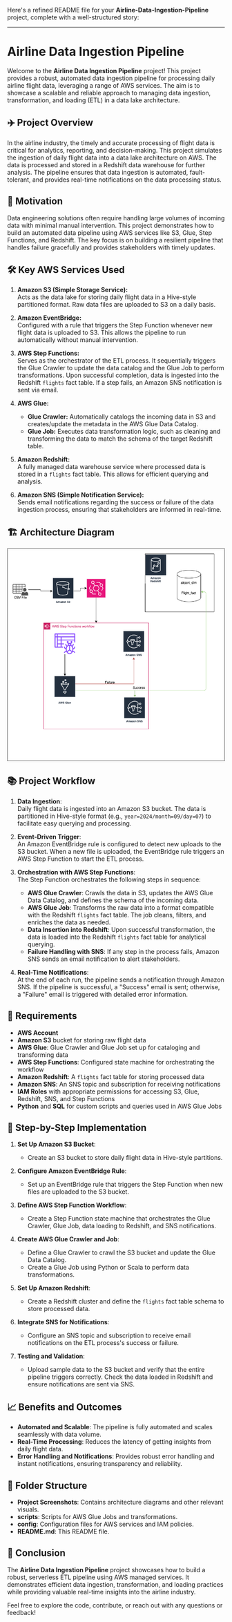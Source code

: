 Here's a refined README file for your **Airline-Data-Ingestion-Pipeline** project, complete with a well-structured story:

---

# Airline Data Ingestion Pipeline

Welcome to the **Airline Data Ingestion Pipeline** project! This project provides a robust, automated data ingestion pipeline for processing daily airline flight data, leveraging a range of AWS services. The aim is to showcase a scalable and reliable approach to managing data ingestion, transformation, and loading (ETL) in a data lake architecture.

## ✈️ Project Overview

In the airline industry, the timely and accurate processing of flight data is critical for analytics, reporting, and decision-making. This project simulates the ingestion of daily flight data into a data lake architecture on AWS. The data is processed and stored in a Redshift data warehouse for further analysis. The pipeline ensures that data ingestion is automated, fault-tolerant, and provides real-time notifications on the data processing status.

## 🚀 Motivation

Data engineering solutions often require handling large volumes of incoming data with minimal manual intervention. This project demonstrates how to build an automated data pipeline using AWS services like S3, Glue, Step Functions, and Redshift. The key focus is on building a resilient pipeline that handles failure gracefully and provides stakeholders with timely updates.

## 🛠️ Key AWS Services Used

1. **Amazon S3 (Simple Storage Service):**  
   Acts as the data lake for storing daily flight data in a Hive-style partitioned format. Raw data files are uploaded to S3 on a daily basis.

2. **Amazon EventBridge:**  
   Configured with a rule that triggers the Step Function whenever new flight data is uploaded to S3. This allows the pipeline to run automatically without manual intervention.

3. **AWS Step Functions:**  
   Serves as the orchestrator of the ETL process. It sequentially triggers the Glue Crawler to update the data catalog and the Glue Job to perform transformations. Upon successful completion, data is ingested into the Redshift `flights` fact table. If a step fails, an Amazon SNS notification is sent via email.

4. **AWS Glue:**  
   - **Glue Crawler:** Automatically catalogs the incoming data in S3 and creates/update the metadata in the AWS Glue Data Catalog.  
   - **Glue Job:** Executes data transformation logic, such as cleaning and transforming the data to match the schema of the target Redshift table.

5. **Amazon Redshift:**  
   A fully managed data warehouse service where processed data is stored in a `flights` fact table. This allows for efficient querying and analysis.

6. **Amazon SNS (Simple Notification Service):**  
   Sends email notifications regarding the success or failure of the data ingestion process, ensuring that stakeholders are informed in real-time.

## 🏗️ Architecture Diagram

![Airline Data Ingestion Pipeline Architecture](https://github.com/desininja/Airline-Data-Ingestion-Pipeline/blob/main/Project%20Related%20Screenshots/Architecture%20Diagram%20of%20Airline-Data-Ingestion-Pipeline.png)

## 📚 Project Workflow

1. **Data Ingestion**:  
   Daily flight data is ingested into an Amazon S3 bucket. The data is partitioned in Hive-style format (e.g., `year=2024/month=09/day=07`) to facilitate easy querying and processing.

2. **Event-Driven Trigger**:  
   An Amazon EventBridge rule is configured to detect new uploads to the S3 bucket. When a new file is uploaded, the EventBridge rule triggers an AWS Step Function to start the ETL process.

3. **Orchestration with AWS Step Functions**:  
   The Step Function orchestrates the following steps in sequence:
   - **AWS Glue Crawler**: Crawls the data in S3, updates the AWS Glue Data Catalog, and defines the schema of the incoming data.
   - **AWS Glue Job**: Transforms the raw data into a format compatible with the Redshift `flights` fact table. The job cleans, filters, and enriches the data as needed.
   - **Data Insertion into Redshift**: Upon successful transformation, the data is loaded into the Redshift `flights` fact table for analytical querying.
   - **Failure Handling with SNS**: If any step in the process fails, Amazon SNS sends an email notification to alert stakeholders.

4. **Real-Time Notifications**:  
   At the end of each run, the pipeline sends a notification through Amazon SNS. If the pipeline is successful, a "Success" email is sent; otherwise, a "Failure" email is triggered with detailed error information.

## 📝 Requirements

- **AWS Account**  
- **Amazon S3** bucket for storing raw flight data  
- **AWS Glue**: Glue Crawler and Glue Job set up for cataloging and transforming data  
- **AWS Step Functions**: Configured state machine for orchestrating the workflow  
- **Amazon Redshift**: A `flights` fact table for storing processed data  
- **Amazon SNS**: An SNS topic and subscription for receiving notifications  
- **IAM Roles** with appropriate permissions for accessing S3, Glue, Redshift, SNS, and Step Functions  
- **Python** and **SQL** for custom scripts and queries used in AWS Glue Jobs

## 🔄 Step-by-Step Implementation

1. **Set Up Amazon S3 Bucket**:  
   - Create an S3 bucket to store daily flight data in Hive-style partitions.  

2. **Configure Amazon EventBridge Rule**:  
   - Set up an EventBridge rule that triggers the Step Function when new files are uploaded to the S3 bucket.  

3. **Define AWS Step Function Workflow**:  
   - Create a Step Function state machine that orchestrates the Glue Crawler, Glue Job, data loading to Redshift, and SNS notifications.  

4. **Create AWS Glue Crawler and Job**:  
   - Define a Glue Crawler to crawl the S3 bucket and update the Glue Data Catalog.  
   - Create a Glue Job using Python or Scala to perform data transformations.  

5. **Set Up Amazon Redshift**:  
   - Create a Redshift cluster and define the `flights` fact table schema to store processed data.  

6. **Integrate SNS for Notifications**:  
   - Configure an SNS topic and subscription to receive email notifications on the ETL process's success or failure.  

7. **Testing and Validation**:  
   - Upload sample data to the S3 bucket and verify that the entire pipeline triggers correctly. Check the data loaded in Redshift and ensure notifications are sent via SNS.

## 📈 Benefits and Outcomes

- **Automated and Scalable**: The pipeline is fully automated and scales seamlessly with data volume.
- **Real-Time Processing**: Reduces the latency of getting insights from daily flight data.
- **Error Handling and Notifications**: Provides robust error handling and instant notifications, ensuring transparency and reliability.

## 📂 Folder Structure

- **Project Screenshots**: Contains architecture diagrams and other relevant visuals.
- **scripts**: Scripts for AWS Glue Jobs and transformations.
- **config**: Configuration files for AWS services and IAM policies.
- **README.md**: This README file.

## 🤝 Conclusion

The **Airline Data Ingestion Pipeline** project showcases how to build a robust, serverless ETL pipeline using AWS managed services. It demonstrates efficient data ingestion, transformation, and loading practices while providing valuable real-time insights into the airline industry.

Feel free to explore the code, contribute, or reach out with any questions or feedback!
